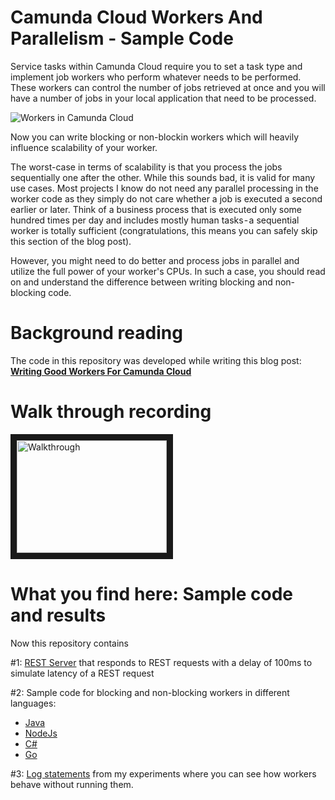 # Camunda Cloud Workers And Parallelism - Sample Code

Service tasks within Camunda Cloud require you to set a task type and implement job workers who perform whatever needs to be performed. These workers can control the number of jobs retrieved at once and you will have a number of jobs in your local application that need to be processed.

![Workers in Camunda Cloud](https://cdn-images-1.medium.com/max/1200/0*5AeSSJuIZvZD3FCd)

Now you can write blocking or non-blockin workers which will heavily influence scalability of your worker.

The worst-case in terms of scalability is that you process the jobs sequentially one after the other. While this sounds bad, it is valid for many use cases. Most projects I know do not need any parallel processing in the worker code as they simply do not care whether a job is executed a second earlier or later. Think of a business process that is executed only some hundred times per day and includes mostly human tasks - a sequential worker is totally sufficient (congratulations, this means you can safely skip this section of the blog post).

However, you might need to do better and process jobs in parallel and utilize the full power of your worker's CPUs. In such a case, you should read on and understand the difference between writing blocking and non-blocking code.

# Background reading

The code in this repository was developed while writing this blog post: **[Writing Good Workers For Camunda Cloud](https://blog.bernd-ruecker.com/writing-good-workers-for-camunda-cloud-61d322cad862)**

# Walk through recording

<a href="http://www.youtube.com/watch?feature=player_embedded&v=ZHKz9l5yG3Q" target="_blank"><img src="http://img.youtube.com/vi/ZHKz9l5yG3Q/0.jpg" alt="Walkthrough" width="240" height="180" border="10" /></a>

# What you find here: Sample code and results

Now this repository contains

#1: [REST Server](rest-server-with-latency/) that responds to REST requests with a delay of 100ms to simulate latency of a REST request

#2: Sample code for blocking and non-blocking workers in different languages:

* [Java](java-worker/)
* [NodeJs](nodejs-worker/)
* [C#](csharp-worker/)
* [Go](go-worker/)

#3: [Log statements](results/) from my experiments where you can see how workers behave without running them.
